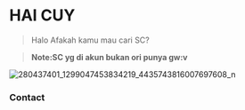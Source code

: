 # HAI CUY
> Halo
>Afakah kamu mau cari SC?

>**Note:SC yg di akun bukan ori punya gw:v**


![280437401_1299047453834219_4435743816007697608_n](https://telegra.ph/file/be1f870dfece79710ab72.jpg)
### Contact

[webdev]: https://wa.me/6281272308541/hai/bang


[webdev1]: https://wa.me/6289519125022/ketik/.menu/untuk/berinteraksi/dengan/bot

